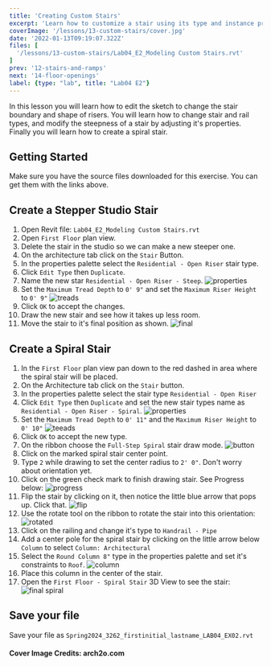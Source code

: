```yaml
---
title: 'Creating Custom Stairs'
excerpt: 'Learn how to customize a stair using its type and instance properties'
coverImage: '/lessons/13-custom-stairs/cover.jpg'
date: '2022-01-13T09:19:07.322Z'
files: [
  '/lessons/13-custom-stairs/Lab04_E2_Modeling Custom Stairs.rvt'
]
prev: '12-stairs-and-ramps'
next: '14-floor-openings'
label: {type: "lab", title: "Lab04 E2"}
---
```


In this lesson you will learn how to edit the sketch to change the stair boundary and shape of risers. You will learn how to change stair and rail types, and modify the steepness of a stair by adjusting it's properties. Finally you will learn how to create a spiral stair.

## Getting Started

Make sure you have the source files downloaded for this exercise. You can get them with the links above.

## Create a Stepper Studio Stair

1. Open Revit file: ``Lab04_E2_Modeling Custom Stairs.rvt``
2. Open ``First Floor`` plan view.
3. Delete the stair in the studio so we can make a new steeper one.
4. On the architecture tab click on the ``Stair`` Button.
5. In the properties palette select the ``Residential - Open Riser`` stair type.
6. Click ``Edit Type`` then ``Duplicate``.
7. Name the new star ``Residential - Open Riser - Steep``.
![properties](/lessons/13-custom-stairs/stair-properties.png)
8. Set the ``Maximum Tread Depth`` to ``0' 9"`` and set the ``Maximum Riser Height`` to ``0' 9"``
![treads](/lessons/13-custom-stairs/tread-dims.png)
9. Click ``OK`` to accept the changes.
10. Draw the new stair and see how it takes up less room.
11. Move the stair to it's final position as shown.
![final](/lessons/13-custom-stairs/stair-final.png)

## Create a Spiral Stair

1. In the ``First Floor`` plan view pan down to the red dashed in area where the spiral stair will be placed.
2. On the Architecture tab click on the ``Stair`` button.
3. In the properties palette select the stair type ``Residential - Open Riser``
4. Click ``Edit Type`` then ``Duplicate`` and set the new stair types name as ``Residential - Open Riser - Spiral``.
![properties](/lessons/13-custom-stairs/spiral-properties.png)
5. Set the ``Maximum Tread Depth`` to ``0' 11"`` and the ``Maximum Riser Height`` to ``0' 10"``
![teeads](/lessons/13-custom-stairs/spiral-treads.png)
6. Click ``OK`` to accept the new type.
7. On the ribbon choose the ``Full-Step Spiral`` stair draw mode.
![button](/lessons/13-custom-stairs/spiral-button.png)
8. Click on the marked spiral stair center point.
9. Type ``2`` while drawing to set the center radius to ``2' 0"``. Don't worry about orientation yet.
10. Click on the green check mark to finish drawing stair. See Progress below:
![progress](/lessons/13-custom-stairs/spiral-progress.png)
11. Flip the stair by clicking on it, then notice the little blue arrow that pops up. Click that.
![flip](/lessons/13-custom-stairs/flip.png)
12. Use the rotate tool on the ribbon to rotate the stair into this orientation:
![rotated](/lessons/13-custom-stairs/rotate.png)
13. Click on the railing and change it's type to ``Handrail - Pipe``
14. Add a center pole for the spiral stair by clicking on the little arrow below ``Column`` to select ``Column: Architectural``
15. Select the ``Round Column 8"`` type in the properties palette and set it's constraints to ``Roof``.
![column](/lessons/13-custom-stairs/constraints.png)
16. Place this column in the center of the stair.
17. Open the ``First Floor - Spiral Stair`` 3D View to see the stair:
![final spiral](/lessons/13-custom-stairs/final-spiral.png)

## Save your file

Save your file as ``Spring2024_3262_firstinitial_lastname_LAB04_EX02.rvt``

#### Cover Image Credits: arch2o.com